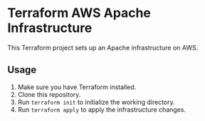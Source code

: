 # Terraform AWS Apache Infrastructure

This Terraform project sets up an Apache infrastructure on AWS.

## Usage

1. Make sure you have Terraform installed.
2. Clone this repository.
3. Run `terraform init` to initialize the working directory.
4. Run `terraform apply` to apply the infrastructure changes.
